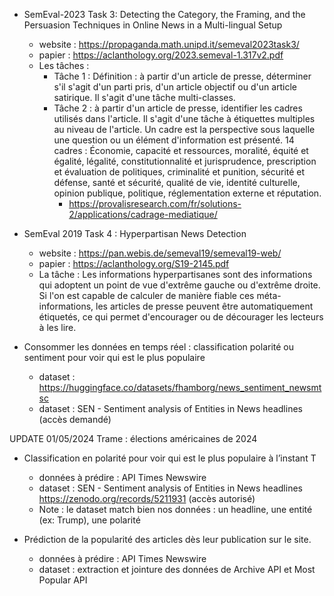 - SemEval-2023 Task 3: Detecting the Category, the Framing, and the Persuasion Techniques in Online News in a Multi-lingual Setup
	* website :  https://propaganda.math.unipd.it/semeval2023task3/
	* papier : https://aclanthology.org/2023.semeval-1.317v2.pdf
	* Les tâches :
        * Tâche 1 : Définition : à partir d'un article de presse, déterminer s'il s'agit d'un parti pris, d'un article objectif ou d'un article satirique. Il s'agit d'une tâche multi-classes.
        * Tâche 2 : à partir d'un article de presse, identifier les cadres utilisés dans l'article. Il s'agit d'une tâche à étiquettes multiples au niveau de l'article. Un cadre est la perspective sous laquelle une question ou un élément d'information est présenté. 14 cadres : Économie, capacité et ressources, moralité, équité et égalité, légalité, constitutionnalité et jurisprudence, prescription et évaluation de politiques, criminalité et punition, sécurité et défense, santé et sécurité, qualité de vie, identité culturelle, opinion publique, politique, réglementation externe et réputation.
	        * https://provalisresearch.com/fr/solutions-2/applications/cadrage-mediatique/

- SemEval 2019 Task 4 : Hyperpartisan News Detection 
    * website : https://pan.webis.de/semeval19/semeval19-web/
	* papier : https://aclanthology.org/S19-2145.pdf
	* La tâche : Les informations hyperpartisanes sont des informations qui adoptent un point de vue d'extrême gauche ou d'extrême droite. Si l'on est capable de calculer de manière fiable ces méta-informations, les articles de presse peuvent être automatiquement étiquetés, ce qui permet d'encourager ou de décourager les lecteurs à les lire.

-  Consommer les données en temps réel : classification polarité ou sentiment pour voir qui est le plus populaire
    * dataset : https://huggingface.co/datasets/fhamborg/news_sentiment_newsmtsc
	* dataset : SEN - Sentiment analysis of Entities in News headlines (accès demandé)

UPDATE 01/05/2024
Trame : élections américaines de 2024

* Classification en polarité pour voir qui est le plus populaire à l’instant T
    * données à prédire : API Times Newswire  
    * dataset : SEN - Sentiment analysis of Entities in News headlines https://zenodo.org/records/5211931 (accès autorisé)
    * Note : le dataset match bien nos données : un headline, une entité (ex: Trump), une polarité
      
* Prédiction de la popularité des articles dès leur publication sur le site.
    * données à prédire : API Times Newswire
    * dataset : extraction et jointure des données de Archive API et Most Popular API
